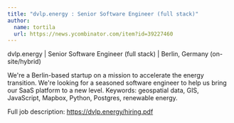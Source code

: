 ```yaml
---
title: "dvlp.energy : Senior Software Engineer (full stack)"
author:
  name: tortila
  url: https://news.ycombinator.com/item?id=39227460
---
```

dvlp.energy | Senior Software Engineer (full stack) | Berlin, Germany (on-site&#x2F;hybrid)

We&#x27;re a Berlin-based startup on a mission to accelerate the energy transition. We&#x27;re looking for a seasoned software engineer to help us bring our SaaS platform to a new level. Keywords: geospatial data, GIS, JavaScript, Mapbox, Python, Postgres, renewable energy.

Full job description: <a href="https:&#x2F;&#x2F;dvlp.energy&#x2F;hiring.pdf" rel="nofollow">https:&#x2F;&#x2F;dvlp.energy&#x2F;hiring.pdf</a>
